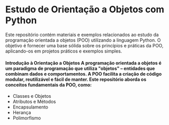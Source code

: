 # Estudo de Orientação a Objetos com Python

Este repositório contém materiais e exemplos relacionados ao estudo da programação orientada a objetos (POO) utilizando a linguagem Python. O objetivo é fornecer uma base sólida sobre os princípios e práticas da POO, aplicando-os em projetos práticos e exemplos simples.

#### Introdução à Orientação a Objetos A programação orientada a objetos é um paradigma de programação que utiliza "objetos" – entidades que combinam dados e comportamentos. A POO facilita a criação de código modular, reutilizável e fácil de manter. Este repositório aborda os conceitos fundamentais da POO, como:

- Classes e Objetos
- Atributos e Métodos
- Encapsulamento
- Herança
- Polimorfismo
